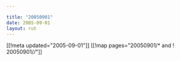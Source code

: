 ```yaml
---

title: "20050901"
date: 2005-09-01
layout: rut
---
```


[[!meta updated="2005-09-01"]]
[[!map pages="20050901/* and ! 20050901/*/*"]]
